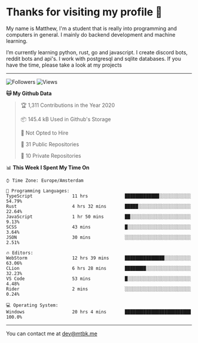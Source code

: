 # Thanks for visiting my profile 👋
My name is Matthew, I'm a student that is really into programming and computers in general. I mainly do backend development and machine learning.

I’m currently learning python, rust, go and javascript. I create discord bots, reddit bots and api's. I work with postgresql and sqlite databases. If you have the time, please take a look at my projects


---
![Followers](https://img.shields.io/github/followers/DankDumpster?style=social)
![Views](https://komarev.com/ghpvc/?username=DankDumpster&style=flat-square&color=green)
<!--START_SECTION:waka-->
**🐱 My Github Data** 

> 🏆 1,311 Contributions in the Year 2020
 > 
> 📦 145.4 kB Used in Github's Storage 
 > 
> 🚫 Not Opted to Hire
 > 
> 📜 31 Public Repositories 
 > 
> 🔑 10 Private Repositories  
 > 
📊 **This Week I Spent My Time On** 

```text
⌚︎ Time Zone: Europe/Amsterdam

💬 Programming Languages: 
TypeScript               11 hrs              █████████████░░░░░░░░░░░░   54.79% 
Rust                     4 hrs 32 mins       █████░░░░░░░░░░░░░░░░░░░░   22.64% 
JavaScript               1 hr 50 mins        ██░░░░░░░░░░░░░░░░░░░░░░░   9.13% 
SCSS                     43 mins             █░░░░░░░░░░░░░░░░░░░░░░░░   3.64% 
JSON                     30 mins             ░░░░░░░░░░░░░░░░░░░░░░░░░   2.51%

🔥 Editors: 
WebStorm                 12 hrs 39 mins      ███████████████░░░░░░░░░░   63.06% 
CLion                    6 hrs 28 mins       ████████░░░░░░░░░░░░░░░░░   32.23% 
VS Code                  53 mins             █░░░░░░░░░░░░░░░░░░░░░░░░   4.48% 
Rider                    2 mins              ░░░░░░░░░░░░░░░░░░░░░░░░░   0.24%

💻 Operating System: 
Windows                  20 hrs 4 mins       █████████████████████████   100.0%

```


<!--END_SECTION:waka-->
-------

You can contact me at dev@mtbk.me
